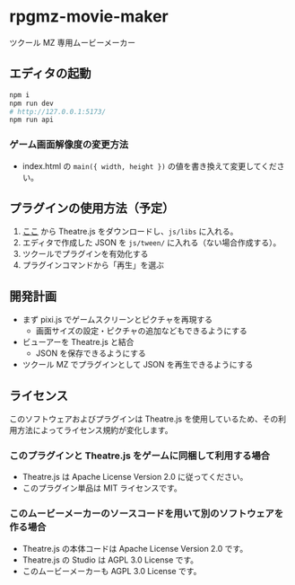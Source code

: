 # rpgmz-movie-maker

ツクール MZ 専用ムービーメーカー

## エディタの起動

```bash
npm i
npm run dev
# http://127.0.0.1:5173/
npm run api
```

### ゲーム画面解像度の変更方法

- index.html の `main({ width, height })` の値を書き換えて変更してください。

## プラグインの使用方法（予定）

1. [ここ](https://cdn.jsdelivr.net/npm/@theatre/browser-bundles@0.7.0/dist/core-only.min.js) から Theatre.js をダウンロードし、`js/libs` に入れる。
2. エディタで作成した JSON を `js/tween/` に入れる（ない場合作成する）。
3. ツクールでプラグインを有効化する
4. プラグインコマンドから「再生」を選ぶ

## 開発計画

- まず pixi.js でゲームスクリーンとピクチャを再現する
  - 画面サイズの設定・ピクチャの追加などもできるようにする
- ビューアーを Theatre.js と結合
  - JSON を保存できるようにする
- ツクール MZ でプラグインとして JSON を再生できるようにする

## ライセンス

このソフトウェアおよびプラグインは Theatre.js を使用しているため、その利用方法によってライセンス規約が変化します。

### このプラグインと Theatre.js をゲームに同梱して利用する場合

- Theatre.js は Apache License Version 2.0 に従ってください。
- このプラグイン単品は MIT ライセンスです。

### このムービーメーカーのソースコードを用いて別のソフトウェアを作る場合

- Theatre.js の本体コードは Apache License Version 2.0 です。
- Theatre.js の Studio は AGPL 3.0 License です。
- このムービーメーカーも AGPL 3.0 License です。
